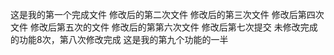 这是我的第一个完成文件
修改后的第二次文件
修改后的第三次文件
修改后第四次文件
修改后第五次的文件
修改后的第第六次文件
修改后第七次提交
未修改完成的功能8次，第八次修改完成
这是我的第九个功能的一半